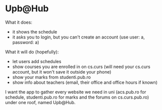 <h1>Upb@Hub</h1>

What it does:
  - it shows the schedule
  - it asks you to login, but you can't create an account (use user: a, password: a)
  
What it will do (hopefully):
  - let users add schedules
  - show courses you are enrolled in on cs.curs (will need your cs.curs account, but it won't save it outside your phone)
  - show your marks from studenti.pub.ro
  - show info about teachers (email, their office and office hours if known)

I want the app to gather every website we need in uni (acs.pub.ro for schedule, studenti.pub.ro for marks and the forums on cs.curs.pub.ro) under one roof, named Upb@Hub.
